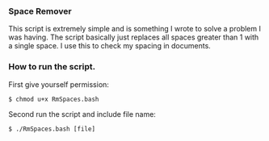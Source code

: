 ### Space Remover

This script is extremely simple and is something I wrote to solve a problem I was having.
The script basically just replaces all spaces greater than 1 with a single space. I use this to check my spacing in documents.

### How to run the script.

First give yourself permission:
```	
$ chmod u+x RmSpaces.bash
```

Second run the script and include file name:
```
$ ./RmSpaces.bash [file]
```


